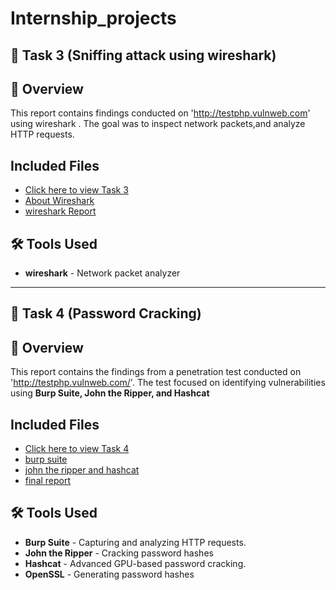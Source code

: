 # Internship_projects

## 📂 Task 3 (Sniffing attack using wireshark)

## 📌 Overview
This report contains findings conducted on 'http://testphp.vulnweb.com' using wireshark . The goal was to inspect network packets,and analyze HTTP requests.

##  Included Files  
- [Click here to view Task 3](https://github.com/deepthiii33/futureintern_projects/tree/main/task3)
- [About Wireshark](task3/intro_wireshark.md)
- [wireshark Report](task3/report.md)

## 🛠 Tools Used
- **wireshark** - Network packet analyzer
  
-----------------------



## 📂 Task 4 (Password Cracking)


## 📌 Overview
This report contains the findings from a penetration test conducted on 'http://testphp.vulnweb.com/'. The test focused on identifying vulnerabilities using **Burp Suite, John the Ripper, and Hashcat**

##  Included Files  
- [Click here to view Task 4](https://github.com/deepthiii33/futureintern_projects/tree/main/task4)
- [burp suite](task4/burp_findings.md)
- [john the ripper and hashcat ](task4/john_ripper_and_hashcat_findings.md)
- [final report](task4/report.md)


## 🛠 Tools Used
- **Burp Suite** - Capturing and analyzing HTTP requests.
- **John the Ripper** - Cracking password hashes
- **Hashcat** - Advanced GPU-based password cracking.
- **OpenSSL** - Generating password hashes

